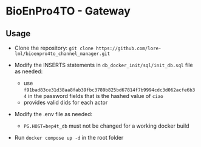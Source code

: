 # BioEnPro4TO - Gateway

## Usage
- Clone the repository:
`git clone https://github.com/lore-lml/bioenpro4to_channel_manager.git`

- Modify the INSERTS statements in `db_docker_init/sql/init_db.sql` file as needed:
  - use `f91bad83ce31d38aa8fab39fbc3789b825bd67814f7b9994cdc3d062acfe6b34` in the password fields that is the hashed value of `ciao`
  - provides valid dids for each actor

- Modify the .env file as needed:
  - `PG.HOST=bep4t_db` must not be changed for a working docker build

- Run `docker compose up -d` in the root folder

